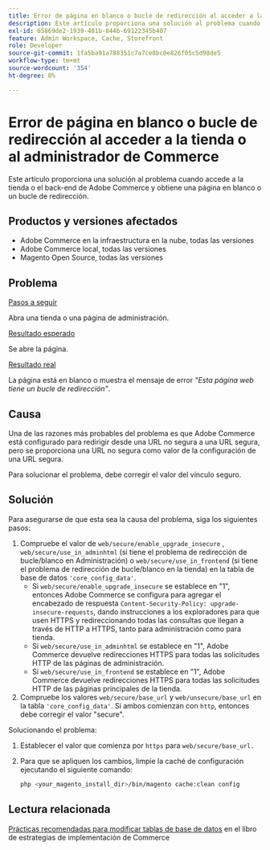 ```yaml
---
title: Error de página en blanco o bucle de redirección al acceder a la tienda o al administrador de Commerce
description: Este artículo proporciona una solución al problema cuando accede a la tienda o el back-end de Adobe Commerce y obtiene una página en blanco o un bucle de redirección.
exl-id: 65869de2-1939-481b-844b-69122345b407
feature: Admin Workspace, Cache, Storefront
role: Developer
source-git-commit: 1fa5ba91a788351c7a7ce8bc0e826f05c5d98de5
workflow-type: tm+mt
source-wordcount: '354'
ht-degree: 0%

---
```


# Error de página en blanco o bucle de redirección al acceder a la tienda o al administrador de Commerce

Este artículo proporciona una solución al problema cuando accede a la tienda o el back-end de Adobe Commerce y obtiene una página en blanco o un bucle de redirección.

## Productos y versiones afectados

* Adobe Commerce en la infraestructura en la nube, todas las versiones
* Adobe Commerce local, todas las versiones
* Magento Open Source, todas las versiones

## Problema

<u>Pasos a seguir</u>

Abra una tienda o una página de administración.

<u>Resultado esperado</u>

Se abre la página.

<u>Resultado real</u>

La página está en blanco o muestra el mensaje de error *&quot;Esta página web tiene un bucle de redirección&quot;*.

## Causa

Una de las razones más probables del problema es que Adobe Commerce está configurado para redirigir desde una URL no segura a una URL segura, pero se proporciona una URL no segura como valor de la configuración de una URL segura.

Para solucionar el problema, debe corregir el valor del vínculo seguro.

## Solución

Para asegurarse de que esta sea la causa del problema, siga los siguientes pasos:

1. Compruebe el valor de `web/secure/enable_upgrade_insecure` , `web/secure/use_in_adminhtml` (si tiene el problema de redirección de bucle/blanco en Administración) o `web/secure/use_in_frontend` (si tiene el problema de redirección de bucle/blanco en la tienda) en la tabla de base de datos `'core_config_data'`.
   * Si `web/secure/enable_upgrade_insecure` se establece en &quot;1&quot;, entonces Adobe Commerce se configura para agregar el encabezado de respuesta `Content-Security-Policy: upgrade-insecure-requests`, dando instrucciones a los exploradores para que usen HTTPS y redireccionando todas las consultas que llegan a través de HTTP
a HTTPS, tanto para administración como para tienda.
   * Si `web/secure/use_in_adminhtml` se establece en &quot;1&quot;, Adobe Commerce devuelve redirecciones HTTPS para todas las solicitudes HTTP de las páginas de administración.
   * Si `web/secure/use_in_frontend` se establece en &quot;1&quot;, Adobe Commerce devuelve redirecciones HTTPS para todas las solicitudes HTTP de las páginas principales de la tienda.
1. Compruebe los valores `web/secure/base_url` y `web/unsecure/base_url` en la tabla `'core_config_data'`. Si ambos comienzan con    `http`, entonces debe corregir el valor &quot;secure&quot;.

Solucionando el problema:

1. Establecer el valor que comienza por `https` para `web/secure/base_url.`
1. Para que se apliquen los cambios, limpie la caché de configuración ejecutando el siguiente comando:

   ```bash
   php <your_magento_install_dir>/bin/magento cache:clean config
   ```

## Lectura relacionada

[Prácticas recomendadas para modificar tablas de base de datos](https://experienceleague.adobe.com/es/docs/commerce-operations/implementation-playbook/best-practices/development/modifying-core-and-third-party-tables#why-adobe-recommends-avoiding-modifications) en el libro de estrategias de implementación de Commerce
